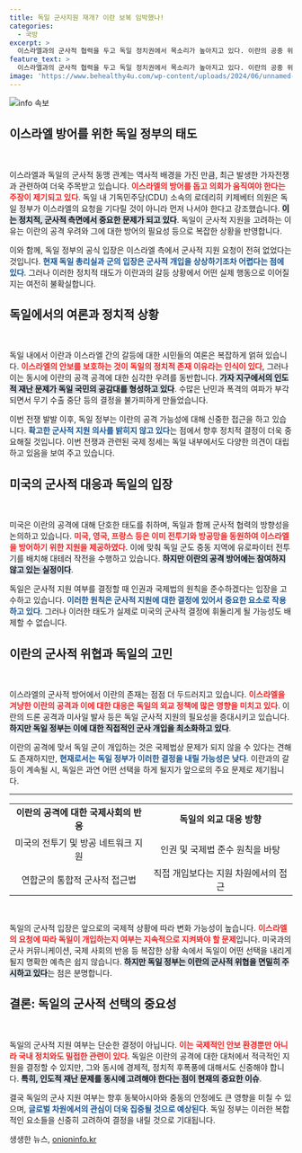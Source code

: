 ```yaml
---
title: 독일 군사지원 재개? 이란 보복 임박했나!
categories:
  - 국방
excerpt: >
  이스라엘과의 군사적 협력을 두고 독일 정치권에서 목소리가 높아지고 있다. 이란의 공중 위협에 대응하기 위한 지원 요구가 제기되지만, 정부는 요청을 받지 않았다며 소극적인 입장을 고수하고 있다. 독일의 군사 지원 여부는 국제법과 인권 원칙에 따라 신중히 검토되고 있다.
feature_text: >
  이스라엘과의 군사적 협력을 두고 독일 정치권에서 목소리가 높아지고 있다. 이란의 공중 위협에 대응하기 위한 지원 요구가 제기되지만, 정부는 요청을 받지 않았다며 소극적인 입장을 고수하고 있다. 독일의 군사 지원 여부는 국제법과 인권 원칙에 따라 신중히 검토되고 있다.
image: 'https://www.behealthy4u.com/wp-content/uploads/2024/06/unnamed-file.png'
---
```


<p><img src="https://www.behealthy4u.com/wp-content/uploads/2024/06/unnamed-file.png" alt="info 속보" /></p>

<h2 data-ke-size="size26">이스라엘 방어를 위한 독일 정부의 태도</h2>

<p data-ke-size="size16">&nbsp;</p>

<p>이스라엘과 독일의 군사적 동맹 관계는 역사적 배경을 가진 만큼, 최근 발생한 가자전쟁과 관련하여 더욱 주목받고 있습니다. <b><span style="color: #ee2323;">이스라엘의 방어를 돕고 의회가 움직여야 한다는 주장이 제기되고 있다</span></b>. 독일 내 기독민주당(CDU) 소속의 로데리히 키제베터 의원은 독일 정부가 이스라엘의 요청을 기다릴 것이 아니라 먼저 나서야 한다고 강조했습니다. <b><span style="background-color: #21538527;">이는 정치적, 군사적 측면에서 중요한 문제가 되고 있다</span></b>. 독일이 군사적 지원을 고려하는 이유는 이란의 공격 우려와 그에 대한 방어의 필요성 등으로 복잡한 상황을 반영합니다. </p>

<p>이와 함께, 독일 정부의 공식 입장은 이스라엘 측에서 군사적 지원 요청이 전혀 없었다는 것입니다. <b><span style="color: #1a5490;">현재 독일 총리실과 군의 입장은 군사적 개입을 상상하기조차 어렵다는 점에 있다</span></b>. 그러나 이러한 정치적 태도가 이란과의 갈등 상황에서 어떤 실제 행동으로 이어질지는 여전히 불확실합니다. </p>

<h2 data-ke-size="size26">독일에서의 여론과 정치적 상황</h2>

<p data-ke-size="size16">&nbsp;</p>

<p>독일 내에서 이란과 이스라엘 간의 갈등에 대한 시민들의 여론은 복잡하게 얽혀 있습니다. <b><span style="color: #ee2323;">이스라엘의 안보를 보호하는 것이 독일의 정치적 존재 이유라는 인식이 있다</span></b>, 그러나 이는 동시에 이란의 공객 공격에 대한 심각한 우려를 동반합니다. <b><span style="background-color: #21538527;">가자 지구에서의 인도적 재난 문제가 독일 국민의 공감대를 형성하고 있다</span></b>. 수많은 난민과 폭격의 여파가 부각되면서 무기 수출 중단 등의 결정을 불가피하게 만들었습니다.</p>

<p>이번 전쟁 발발 이후, 독일 정부는 이란의 공격 가능성에 대해 신중한 접근을 하고 있습니다. <b><span style="color: #1a5490;">확고한 군사적 지원 의사를 밝히지 않고 있다</span></b>는 점에서 향후 정치적 결정이 더욱 중요해질 것입니다. 이번 전쟁과 관련된 국제 정세는 독일 내부에서도 다양한 의견이 대립하고 있음을 보여 주고 있습니다.</p>

<h2 data-ke-size="size26">미국의 군사적 대응과 독일의 입장</h2>

<p data-ke-size="size16">&nbsp;</p>

<p>미국은 이란의 공격에 대해 단호한 태도를 취하며, 독일과 함께 군사적 협력의 방향성을 논의하고 있습니다. <b><span style="color: #ee2323;">미국, 영국, 프랑스 등은 이미 전투기와 방공망을 동원하여 이스라엘을 방어하기 위한 지원을 제공하였다</span></b>. 이에 맞춰 독일 군도 중동 지역에 유로파이터 전투기를 배치해 대테러 작전을 수행하고 있습니다. <b><span style="background-color: #21538527;">하지만 이란의 공격 방어에는 참여하지 않고 있는 실정이다</span></b>. </p>

<p>독일은 군사적 지원 여부를 결정할 때 인권과 국제법의 원칙을 준수하겠다는 입장을 고수하고 있습니다. <b><span style="color: #1a5490;">이러한 원칙은 군사적 지원에 대한 결정에 있어서 중요한 요소로 작용하고 있다</span></b>. 그러나 이러한 태도가 실제로 미국의 군사적 결정에 휘둘리게 될 가능성도 배제할 수 없습니다.</p>

<h2 data-ke-size="size26">이란의 군사적 위협과 독일의 고민</h2>

<p data-ke-size="size16">&nbsp;</p>

<p>이스라엘의 군사적 방어에서 이란의 존재는 점점 더 두드러지고 있습니다. <b><span style="color: #ee2323;">이스라엘을 겨냥한 이란의 공격과 이에 대한 대응은 독일의 외교 정책에 많은 영향을 미치고 있다</span></b>. 이란의 드론 공격과 미사일 발사 등은 독일 군사적 지원의 필요성을 증대시키고 있습니다. <b><span style="background-color: #21538527;">하지만 독일 정부는 이에 대한 직접적인 군사 개입을 최소화하고 있다</span></b>. </p>

<p>이란의 공격에 맞서 독일 군이 개입하는 것은 국제법상 문제가 되지 않을 수 있다는 견해도 존재하지만, <b><span style="color: #1a5490;">현재로서는 독일 정부가 이러한 결정을 내릴 가능성은 낮다</span></b>. 이란과의 갈등이 계속될 시, 독일은 과연 어떤 선택을 하게 될지가 앞으로의 주요 문제로 제기됩니다.</p>

<hr>

<table>
<tr>
<td style="text-align: center; height: 17px;"><b>이란의 공격에 대한 국제사회의 반응</b></td>
<td style="text-align: center; height: 17px;"><b>독일의 외교 대응 방향</b></td>
</tr>
<tr>
<td style="text-align: center; height: 17px;">미국의 전투기 및 방공 네트워크 지원</td>
<td style="text-align: center; height: 17px;">인권 및 국제법 준수 원칙을 바탕</td>
</tr>
<tr>
<td style="text-align: center; height: 17px;">연합군의 통합적 군사적 접근법</td>
<td style="text-align: center; height: 17px;">직접 개입보다는 지원 차원에서의 접근</td>
</tr>
</table>

<p data-ke-size="size16">&nbsp;</p>

<p>독일의 군사적 입장은 앞으로의 국제적 상황에 따라 변화 가능성이 높습니다. <b><span style="color: #ee2323;">이스라엘의 요청에 따라 독일이 개입하는지 여부는 지속적으로 지켜봐야 할 문제</span></b>입니다. 미국과의 군사 커뮤니케이션, 국제 사회의 반응 등 복잡한 상황 속에서 독일이 어떤 선택을 내리게 될지 명확한 예측은 쉽지 않습니다. <b><span style="background-color: #21538527;">하지만 독일 정부는 이란의 군사적 위협을 면밀히 주시하고 있다</span></b>는 점은 분명합니다. </p>

<h2 data-ke-size="size26">결론: 독일의 군사적 선택의 중요성</h2>

<p data-ke-size="size16">&nbsp;</p>

<p>독일의 군사적 지원 여부는 단순한 결정이 아닙니다. <b><span style="color: #ee2323;">이는 국제적인 안보 환경뿐만 아니라 국내 정치와도 밀접한 관련이 있다</span></b>. 독일은 이란의 공격에 대한 대처에서 적극적인 지원을 결정할 수 있지만, 그와 동시에 경제적, 정치적 후폭풍에 대해서도 신중해야 합니다. <b><span style="background-color: #21538527;">특히, 인도적 재난 문제를 동시에 고려해야 한다는 점이 현재의 중요한 이슈</span></b>. </p>

<p>결국 독일의 군사 지원 여부는 향후 동북아시아와 중동의 안정에도 큰 영향을 미칠 수 있으며, <b><span style="color: #1a5490;">글로벌 차원에서의 관심이 더욱 집중될 것으로 예상된다</span></b>. 독일 정부는 이러한 복합적인 요소들을 신중히 고려하여 결정을 내릴 것으로 기대됩니다.</p>
생생한 뉴스, <a href="https://onioninfo.kr" rel="dofollow">onioninfo.kr</a>


